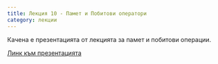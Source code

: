 ```yaml
---
title: Лекция 10 - Памет и Побитови оператори
category: лекции
---
```


Качена е презентацията от лекцията за памет и побитови операции.

[Линк към презентацията](https://docs.google.com/presentation/d/14ZSGMfHqlx6OnLgVcepF9dTYyYbp4LLBPkgjEOs30eo/edit?usp=sharing)
